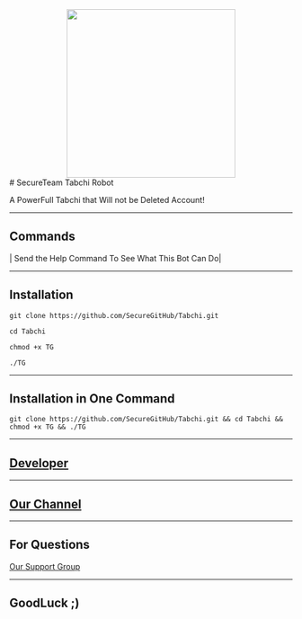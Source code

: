 <div align="center"><a href="https://telegram.me/Secure_Channel"><img src="http://uupload.ir/files/2zt4_photo_2017-09-09_20-30-41.jpg" width="300"></a></div>
# SecureTeam Tabchi Robot

A PowerFull Tabchi that Will not be Deleted Account!

***

## Commands
| Send the Help Command To See What This Bot Can Do|

***

## Installation
```
git clone https://github.com/SecureGitHub/Tabchi.git 

cd Tabchi

chmod +x TG

./TG
```

***
## Installation in One Command
```
git clone https://github.com/SecureGitHub/Tabchi.git && cd Tabchi && chmod +x TG && ./TG
```

***

## [Developer](https://t.me/Pedaret)

***

## [Our Channel](https://t.me/Secure_Channel)

***

## For Questions
   [Our Support Group](https://telegram.me/joinchat/AAAAAEHsNouRrIkbDjR_5w)
***
## GoodLuck ;)
